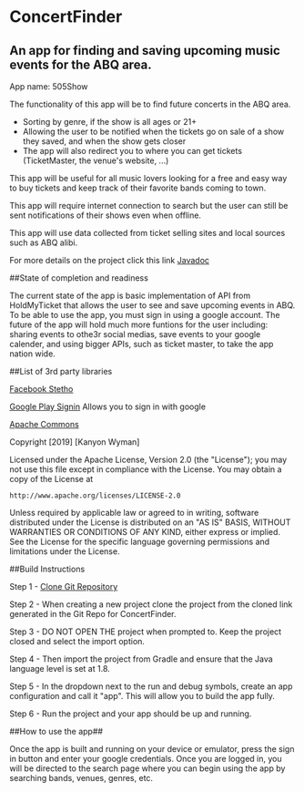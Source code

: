 # ConcertFinder

## An app for finding and saving upcoming music events for the ABQ area.

App name: 505Show

The functionality of this app will be to find future concerts in the ABQ area.
* Sorting by genre, if the show is all ages or 21+
* Allowing the user to be notified when the tickets go on sale of a show they saved, and when the show gets closer
* The app will also redirect you to where you can get tickets (TicketMaster, the venue's website, ...)


This app will be useful for all music lovers looking for a free and easy way to buy tickets and keep track of their favorite bands coming to town.


This app will require internet connection to search but the user
can still be sent notifications of their shows even when offline.


This app will use data collected from ticket selling sites and local sources such as ABQ alibi.

For more details on the project click this link [Javadoc](docs/api)

##State of completion and readiness

The current state of the app is basic implementation of API from HoldMyTicket that allows the user to see and save upcoming events in ABQ. To be able to use the app, you must sign in using a google account. The future of the app will hold much more funtions for the user including: sharing events to othe3r social medias, save events to your google calender, and using bigger APIs, such as ticket master, to take the app nation wide.

##List of 3rd party libraries

[Facebook Stetho](https://github.com/facebook/stetho)

[Google Play Signin](https://developers.google.com/android/guides/releases)
Allows you to sign in with google

[Apache Commons](https://commons.apache.org/proper/commons-csv/)


Copyright [2019] [Kanyon Wyman]

Licensed under the Apache License, Version 2.0 (the "License");
you may not use this file except in compliance with the License.
You may obtain a copy of the License at

    http://www.apache.org/licenses/LICENSE-2.0

Unless required by applicable law or agreed to in writing, software
distributed under the License is distributed on an "AS IS" BASIS,
WITHOUT WARRANTIES OR CONDITIONS OF ANY KIND, either express or implied.
See the License for the specific language governing permissions and
limitations under the License.


##Build Instructions

Step 1 - [Clone Git Repository](https://github.com/KanyonWyman/ConcertFinder)

Step 2 - When creating a new project clone the project from the cloned link generated in the Git Repo for ConcertFinder.

Step 3 - DO NOT OPEN THE project when prompted to. Keep the project closed and select the import option.

Step 4 - Then import the project from Gradle and ensure that the Java language level is set at 1.8.

Step 5 - In the dropdown next to the run and debug symbols, create an app configuration and call it "app". This will allow you to build the app fully.

Step 6 - Run the project and your app should be up and running.


##How to use the app##

Once the app is built and running on your device or emulator, press the sign in button and enter your google credentials. Once you are logged in, you will be directed to the search page where you can begin using the app by searching bands, venues, genres, etc.
